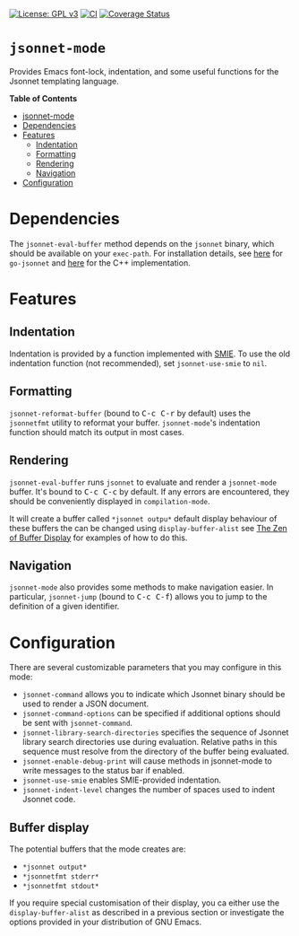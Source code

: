 [![License: GPL v3](https://img.shields.io/badge/License-GPL%20v3-blue.svg)](https://www.gnu.org/licenses/gpl-3.0)
[![CI](https://github.com/tminor/jsonnet-mode/workflows/CI/badge.svg)](https://github.com/tminor/jsonnet-mode/actions?query=workflow%3A%22CI%22+branch%3Amain)
[![Coverage Status](https://coveralls.io/repos/github/tminor/jsonnet-mode/badge.svg?branch=main)](https://coveralls.io/github/tminor/jsonnet-mode?branch=main)

# `jsonnet-mode`

Provides Emacs font-lock, indentation, and some useful functions for the Jsonnet templating language.

<!-- markdown-toc start - Don't edit this section. Run M-x markdown-toc-generate-toc again -->
**Table of Contents**

- [jsonnet-mode](#jsonnet-mode)
- [Dependencies](#dependencies)
- [Features](#features)
    - [Indentation](#indentation)
    - [Formatting](#formatting)
    - [Rendering](#rendering)
    - [Navigation](#navigation)
- [Configuration](#configuration)

<!-- markdown-toc end -->

# Dependencies

The `jsonnet-eval-buffer` method depends on the `jsonnet` binary,
which should be available on your `exec-path`. For installation
details, see
[here](https://github.com/google/go-jsonnet#installation-instructions)
for `go-jsonnet` and
[here](https://github.com/google/jsonnet#packages) for the C++
implementation.

# Features

## Indentation

Indentation is provided by a function implemented with
[SMIE](https://www.gnu.org/software/emacs/manual/html_node/elisp/SMIE.html). To
use the old indentation function (not recommended), set
`jsonnet-use-smie` to `nil`.

## Formatting

`jsonnet-reformat-buffer` (bound to <kbd>C-c C-r</kbd> by default)
uses the `jsonnetfmt` utility to reformat your
buffer. `jsonnet-mode`'s indentation function should match its output
in most cases.

## Rendering

`jsonnet-eval-buffer` runs `jsonnet` to evaluate and render a
`jsonnet-mode` buffer. It's bound to <kbd>C-c C-c</kbd> by default. If
any errors are encountered, they should be conveniently displayed in
`compilation-mode`.

It will create a buffer called `*jsonnet outpu*` default display
behaviour of these buffers the can be changed using
`display-buffer-alist` see [The Zen of Buffer
Display](https://www.gnu.org/software/emacs/manual/html_node/elisp/The-Zen-of-Buffer-Display.html)
for examples of how to do this.

## Navigation

`jsonnet-mode` also provides some methods to make navigation easier. In
particular, `jsonnet-jump` (bound to <kbd>C-c C-f</kbd>) allows you to jump to the
definition of a given identifier.

# Configuration

There are several customizable parameters that you may configure in this mode:

- `jsonnet-command` allows you to indicate which Jsonnet binary should
  be used to render a JSON document.
- `jsonnet-command-options` can be specified if additional options
  should be sent with `jsonnet-command`.
- `jsonnet-library-search-directories` specifies the sequence of
  Jsonnet library search directories use during evaluation.  Relative
  paths in this sequence must resolve from the directory of the buffer
  being evaluated.
- `jsonnet-enable-debug-print` will cause methods in jsonnet-mode to
  write messages to the status bar if enabled.
- `jsonnet-use-smie` enables SMIE-provided indentation.
- `jsonnet-indent-level` changes the number of spaces used to indent
  Jsonnet code.

## Buffer display

The potential buffers that the mode creates are:

* `*jsonnet output*`
* `*jsonnetfmt stderr*`
* `*jsonnetfmt stdout*`

If you require special customisation of their display, you ca either
use the `display-buffer-alist` as described in a previous section or
investigate the options provided in your distribution of GNU Emacs.
